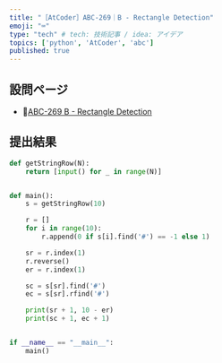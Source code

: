 ```yaml
---
title: "［AtCoder］ABC-269｜B - Rectangle Detection"
emoji: "⌨️"
type: "tech" # tech: 技術記事 / idea: アイデア
topics: ['python', 'AtCoder', 'abc']
published: true
---
```


## 設問ページ

- 🔗[ABC-269 B - Rectangle Detection](https://atcoder.jp/contests/abc269/tasks/abc269_b)

## 提出結果

```python
def getStringRow(N):
    return [input() for _ in range(N)]


def main():
    s = getStringRow(10)

    r = []
    for i in range(10):
        r.append(0 if s[i].find('#') == -1 else 1)

    sr = r.index(1)
    r.reverse()
    er = r.index(1)

    sc = s[sr].find('#')
    ec = s[sr].rfind('#')

    print(sr + 1, 10 - er)
    print(sc + 1, ec + 1)


if __name__ == "__main__":
    main()
```
